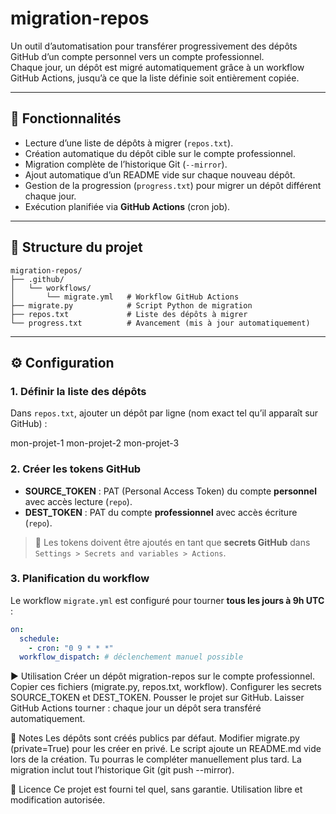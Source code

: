 # migration-repos

Un outil d’automatisation pour transférer progressivement des dépôts GitHub d’un compte personnel vers un compte professionnel.  
Chaque jour, un dépôt est migré automatiquement grâce à un workflow GitHub Actions, jusqu’à ce que la liste définie soit entièrement copiée.

---

## 🚀 Fonctionnalités
- Lecture d’une liste de dépôts à migrer (`repos.txt`).
- Création automatique du dépôt cible sur le compte professionnel.
- Migration complète de l’historique Git (`--mirror`).
- Ajout automatique d’un README vide sur chaque nouveau dépôt.
- Gestion de la progression (`progress.txt`) pour migrer un dépôt différent chaque jour.
- Exécution planifiée via **GitHub Actions** (cron job).

---

## 📂 Structure du projet

```text
migration-repos/
├── .github/
│   └── workflows/
│       └── migrate.yml   # Workflow GitHub Actions
├── migrate.py            # Script Python de migration
├── repos.txt             # Liste des dépôts à migrer
└── progress.txt          # Avancement (mis à jour automatiquement)
```


---

## ⚙️ Configuration

### 1. Définir la liste des dépôts
Dans `repos.txt`, ajouter un dépôt par ligne (nom exact tel qu’il apparaît sur GitHub) :

mon-projet-1
mon-projet-2
mon-projet-3


### 2. Créer les tokens GitHub
- **SOURCE_TOKEN** : PAT (Personal Access Token) du compte **personnel** avec accès lecture (`repo`).
- **DEST_TOKEN** : PAT du compte **professionnel** avec accès écriture (`repo`).

> 📌 Les tokens doivent être ajoutés en tant que **secrets GitHub** dans  
> `Settings > Secrets and variables > Actions`.

### 3. Planification du workflow
Le workflow `migrate.yml` est configuré pour tourner **tous les jours à 9h UTC** :

```yaml
on:
  schedule:
    - cron: "0 9 * * *"
  workflow_dispatch: # déclenchement manuel possible
```

▶️ Utilisation
Créer un dépôt migration-repos sur le compte professionnel.
Copier ces fichiers (migrate.py, repos.txt, workflow).
Configurer les secrets SOURCE_TOKEN et DEST_TOKEN.
Pousser le projet sur GitHub.
Laisser GitHub Actions tourner : chaque jour un dépôt sera transféré automatiquement.

📝 Notes
Les dépôts sont créés publics par défaut. Modifier migrate.py (private=True) pour les créer en privé.
Le script ajoute un README.md vide lors de la création. Tu pourras le compléter manuellement plus tard.
La migration inclut tout l’historique Git (git push --mirror).

📜 Licence
Ce projet est fourni tel quel, sans garantie. Utilisation libre et modification autorisée.
